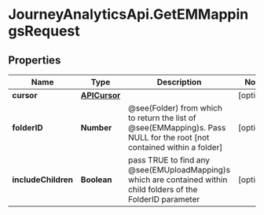 # JourneyAnalyticsApi.GetEMMappingsRequest

## Properties

Name | Type | Description | Notes
------------ | ------------- | ------------- | -------------
**cursor** | [**APICursor**](APICursor.md) |  | [optional] 
**folderID** | **Number** | @see(Folder) from which to return the list of @see(EMMapping)s.  Pass NULL for the root [not contained within a folder] | [optional] 
**includeChildren** | **Boolean** | pass TRUE to find any @see(EMUploadMapping)s which are contained within child folders of the FolderID parameter | [optional] 


